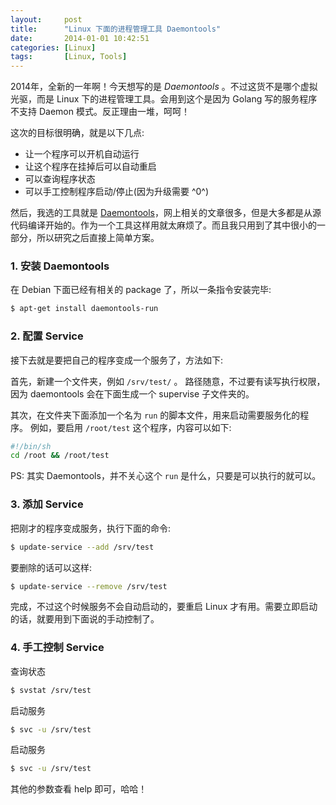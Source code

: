 ```yaml
---
layout:     post
title:      "Linux 下面的进程管理工具 Daemontools"
date:       2014-01-01 10:42:51
categories: [Linux]
tags:       [Linux, Tools]
---
```


2014年，全新的一年啊！今天想写的是 *Daemontools* 。不过这货不是哪个虚拟光驱，而是 Linux 下的进程管理工具。会用到这个是因为 Golang 写的服务程序不支持 Daemon 模式。反正理由一堆，呵呵！
<!--more-->

这次的目标很明确，就是以下几点:

- 让一个程序可以开机自动运行
- 让这个程序在挂掉后可以自动重启
- 可以查询程序状态
- 可以手工控制程序启动/停止(因为升级需要 ^0^)

然后，我选的工具就是 [Daemontools](http://cr.yp.to/daemontools/svc.html)，网上相关的文章很多，但是大多都是从源代码编译开始的。作为一个工具这样用就太麻烦了。而且我只用到了其中很小的一部分，所以研究之后直接上简单方案。

### 1. 安装 Daemontools

在 Debian 下面已经有相关的 package 了，所以一条指令安装完毕:

```bash
$ apt-get install daemontools-run
```

### 2. 配置 Service

接下去就是要把自己的程序变成一个服务了，方法如下:

首先，新建一个文件夹，例如 `/srv/test/` 。
路径随意，不过要有读写执行权限，因为 daemontools 会在下面生成一个 supervise 子文件夹的。

其次，在文件夹下面添加一个名为 `run` 的脚本文件，用来启动需要服务化的程序。
例如，要启用 `/root/test` 这个程序，内容可以如下:

```sh
#!/bin/sh
cd /root && /root/test
```

PS: 其实 Daemontools，并不关心这个 `run` 是什么，只要是可以执行的就可以。

### 3. 添加 Service

把刚才的程序变成服务，执行下面的命令:

```bash
$ update-service --add /srv/test
```

要删除的话可以这样:

```bash
$ update-service --remove /srv/test
```

完成，不过这个时候服务不会自动启动的，要重启 Linux 才有用。需要立即启动的话，就要用到下面说的手动控制了。

### 4. 手工控制 Service

查询状态

```bash
$ svstat /srv/test
```

启动服务

```bash
$ svc -u /srv/test
```

启动服务

```bash
$ svc -u /srv/test
```

其他的参数查看 help 即可，哈哈！
